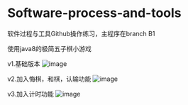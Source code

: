 # Software-process-and-tools

软件过程与工具Github操作练习，主程序在branch B1

使用java8的极简五子棋小游戏

v1.基础版本
![image](https://github.com/Polarisooo/Software-process-and-tools/blob/B1/pictures/v1.png)

v2.加入悔棋，和棋，认输功能
![image](https://github.com/Polarisooo/Software-process-and-tools/blob/B1/pictures/v2.png)

v3.加入计时功能
![image](https://github.com/Polarisooo/Software-process-and-tools/blob/B1/pictures/v3.png)
